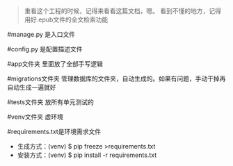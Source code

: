 >重看这个工程的时候，记得来看看这篇文档，嗯。
>看到不懂的地方，记得用好.epub文件的全文检索功能

#manage.py 是入口文件


#config.py 是配置描述文件

#app文件夹 里面放了全部手写逻辑

#migrations文件夹 管理数据库的文件夹，自动生成的。如果有问题，手动干掉再自动生成一遍就好

#tests文件夹 放所有单元测试的

#venv文件夹 虚环境


#requirements.txt是环境需求文件
- 生成方式：(venv) $ pip freeze >requirements.txt
- 安装方式：(venv) $ pip install -r requirements.txt



